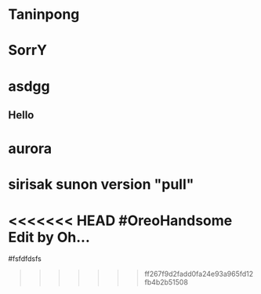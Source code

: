 # Taninpong
# SorrY
# asdgg
## Hello
# aurora
# sirisak sunon version "pull"


<<<<<<< HEAD
#OreoHandsome Edit by Oh...
=======


#fsfdfdsfs
>>>>>>> ff267f9d2fadd0fa24e93a965fd12fb4b2b51508
